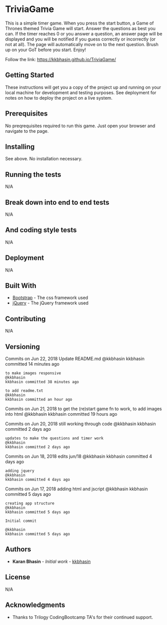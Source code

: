 # TriviaGame

This is a simple timer game. When you press the start button, a Game of Thrones themed Trivia Game will start. Answer the questions as best you can. If the timer reaches 0 or you answer a question, an answer page will be displayed and you will be notified if you guess correctly or incorrectly (or not at all). The page will automatically move on to the next question. Brush up on your GoT before you start. Enjoy!

Follow the link: https://kkbhasin.github.io/TriviaGame/ 

## Getting Started

These instructions will get you a copy of the project up and running on your local machine for development and testing purposes. See deployment for notes on how to deploy the project on a live system.

## Prerequisites

No preqrequisites required to run this game. Just open your browser and navigate to the page. 

## Installing

See above. No installation necessary. 

## Running the tests

N/A

## Break down into end to end tests

N/A

## And coding style tests

N/A

## Deployment

N/A

## Built With

* [Bootstrap](https://stackpath.bootstrapcdn.com/bootstrap/4.1.1/css/bootstrap.min.css) - The css framework used
* [jQuery](https://cdnjs.cloudflare.com/ajax/libs/jquery/3.3.1/jquery.min.js) - The jQuery framework used

## Contributing

N/A

## Versioning

Commits on Jun 22, 2018
    Update README.md
    @kkbhasin
    kkbhasin committed 14 minutes ago
    
    to make images responsive
    @kkbhasin
    kkbhasin committed 38 minutes ago
    
    to add readme.txt
    @kkbhasin
    kkbhasin committed an hour ago
 
Commits on Jun 21, 2018
    to get the (re)start game fn to work, to add images into html
    @kkbhasin
    kkbhasin committed 19 hours ago
 
Commits on Jun 20, 2018
    still working through code
    @kkbhasin
    kkbhasin committed 2 days ago
 
    updates to make the questions and timer work
    @kkbhasin
    kkbhasin committed 2 days ago
 
Commits on Jun 18, 2018
    edits jun/18
    @kkbhasin
    kkbhasin committed 4 days ago
    
    adding jquery
    @kkbhasin
    kkbhasin committed 4 days ago
 
Commits on Jun 17, 2018
    adding html and jscript
    @kkbhasin
    kkbhasin committed 5 days ago
    
    creating app structure
    @kkbhasin
    kkbhasin committed 5 days ago
    
    Initial commit

    @kkbhasin
    kkbhasin committed 5 days ago


## Authors

* **Karan Bhasin** - *Initial work* - [kkbhasin](https://github.com/kkbhasin)


## License

N/A

## Acknowledgments

* Thanks to Trilogy CodingBootcamp TA's for their continued support.
